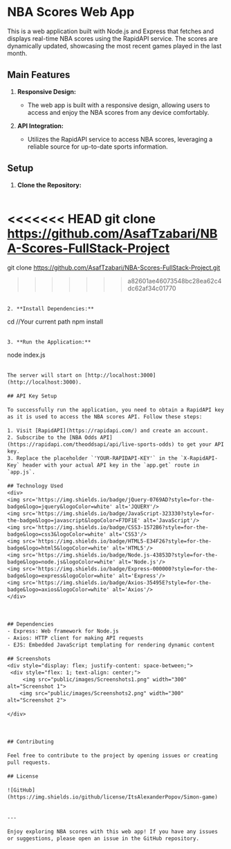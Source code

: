 
# NBA Scores Web App
This is a web application built with Node.js and Express that fetches and displays real-time NBA scores using the RapidAPI service. The scores are dynamically updated, showcasing the most recent games played in the last month.

## Main Features

1. **Responsive Design:**
   - The web app is built with a responsive design, allowing users to access and enjoy the NBA scores from any device comfortably.

2. **API Integration:**
   - Utilizes the RapidAPI service to access NBA scores, leveraging a reliable source for up-to-date sports information.

## Setup

1. **Clone the Repository:**
   ```
<<<<<<< HEAD
   git clone https://github.com/AsafTzabari/NBA-Scores-FullStack-Project
=======
   git clone https://github.com/AsafTzabari/NBA-Scores-FullStack-Project.git
>>>>>>> a82601ae46073548bc28ea62c4dc62af34c01770
   ```

2. **Install Dependencies:**
   ```
   cd //Your current path 
   npm install
   ```

3. **Run the Application:**
   ```
   node index.js
   ```

   The server will start on [http://localhost:3000](http://localhost:3000).

## API Key Setup

To successfully run the application, you need to obtain a RapidAPI key as it is used to access the NBA scores API. Follow these steps:

1. Visit [RapidAPI](https://rapidapi.com/) and create an account.
2. Subscribe to the [NBA Odds API](https://rapidapi.com/theoddsapi/api/live-sports-odds) to get your API key.
3. Replace the placeholder `'YOUR-RAPIDAPI-KEY'` in the `X-RapidAPI-Key` header with your actual API key in the `app.get` route in `app.js`.

## Technology Used
<div>
  <img src='https://img.shields.io/badge/jQuery-0769AD?style=for-the-badge&logo=jquery&logoColor=white' alt='JQUERY'/>
  <img src='https://img.shields.io/badge/JavaScript-323330?style=for-the-badge&logo=javascript&logoColor=F7DF1E' alt='JavaScript'/>
  <img src='https://img.shields.io/badge/CSS3-1572B6?style=for-the-badge&logo=css3&logoColor=white' alt='CSS3'/>
  <img src='https://img.shields.io/badge/HTML5-E34F26?style=for-the-badge&logo=html5&logoColor=white' alt='HTML5'/>
  <img src='https://img.shields.io/badge/Node.js-43853D?style=for-the-badge&logo=node.js&logoColor=white' alt='Node.js'/>
  <img src='https://img.shields.io/badge/Express-000000?style=for-the-badge&logo=express&logoColor=white' alt='Express'/>
  <img src='https://img.shields.io/badge/Axios-35495E?style=for-the-badge&logo=axios&logoColor=white' alt='Axios'/>
</div>



## Dependencies
- Express: Web framework for Node.js
- Axios: HTTP client for making API requests
- EJS: Embedded JavaScript templating for rendering dynamic content

## Screenshots
<div style="display: flex; justify-content: space-between;">
    <div style="flex: 1; text-align: center;">
        <img src="public/images/Screenshots1.png" width="300" alt="Screenshot 1">
       <img src="public/images/Screenshots2.png" width="300" alt="Screenshot 2">
       
</div>



## Contributing

Feel free to contribute to the project by opening issues or creating pull requests. 

## License

![GitHub](https://img.shields.io/github/license/ItsAlexanderPopov/Simon-game)


---

Enjoy exploring NBA scores with this web app! If you have any issues or suggestions, please open an issue in the GitHub repository.















